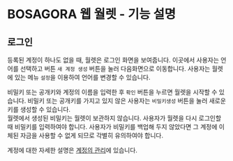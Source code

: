 # BOSAGORA 웹 월렛 - 기능 설명

## 로그인

등록된 계정이 하나도 없을 때, 월렛은 로그인 화면을 보여줍니다. 이곳에서 사용자는 언어를 선택하고 버튼 `새 계정 생성` 버튼을 눌러 다음화면으로 이동합니다.
사용자는 월렛에 있는 메뉴 `설정`을 이용하여 언어를 변경할 수 있습니다.

비밀키 또는 공개키와 계정의 이름을 입력한 후 `확인` 버튼을 누르면 월렛을 시작할 수 있습니다. 비밀키 또는 공개키를 가지고 있지 않은 사용자는 `비밀키생성` 버튼을 눌러 새로운 키를 생성할 수 있습니다.  
월렛에서 생성된 비밀키는 월렛이 보관하지 않습니다. 사용자가 월렛을 다시 로그인할 때 비밀키를 입력하여야 합니다. 사용자가 비밀키를 백업해 두지 않았다면 그 계정에 이체된 자금을 사용할 수 없게 되므로 각별히 유의하여야 합니다.

계정에 대한 자세한 설명은 [계정의 관리](./01-introduction.md#계정의-관리)에 있습니다.
